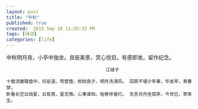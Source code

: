 ```yaml
---
layout: post
title: "中秋"
published: true
created:  2013 Sep 18 11:35:32 PM
tags: [诗词]
categories: [life]
---
```


中秋明月夜，小亭中独坐。良辰美景，赏心悦目。有感即发。留作纪念。

                                         江城子

    十载消磨键盘中，何足道，苟营营。皎皎良夕，明月洗清风。 回首不堪少年事，华发早，青春梦。
    卧看长空云绕星，云有意，星无情。心事谁知，枯卷伴昏灯。 无言对月坐孤亭，今世已，寄来生。


